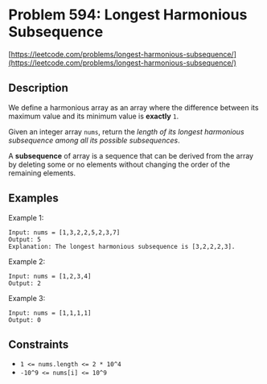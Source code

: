# Problem 594: Longest Harmonious Subsequence

[https://leetcode.com/problems/longest-harmonious-subsequence/](https://leetcode.com/problems/longest-harmonious-subsequence/)

## Description

We define a harmonious array as an array where the difference between its maximum value and its minimum value is **exactly** `1`.

Given an integer array `nums`, return the *length of its longest harmonious subsequence among all its possible subsequences*.

A **subsequence** of array is a sequence that can be derived from the array by deleting some or no elements without changing the order of the remaining elements.

## Examples

Example 1:
```
Input: nums = [1,3,2,2,5,2,3,7]
Output: 5
Explanation: The longest harmonious subsequence is [3,2,2,2,3].
```

Example 2:
```
Input: nums = [1,2,3,4]
Output: 2
```

Example 3:
```
Input: nums = [1,1,1,1]
Output: 0
```

## Constraints

- `1 <= nums.length <= 2 * 10^4`
- `-10^9 <= nums[i] <= 10^9`